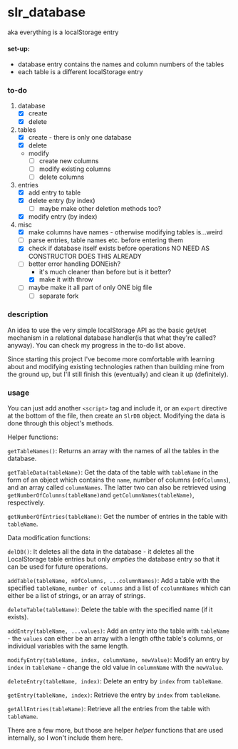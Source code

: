 # slr_database

aka everything is a localStorage entry

#### set-up:
   - database entry contains the names and column numbers of the tables
   - each table is a different localStorage entry

### to-do

1. database
   - [x] create
   - [x] delete
2. tables
   - [x] create - there is only one database
   - [x] delete
   - modify
      - [ ] create new columns
      - [ ] modify existing columns
      - [ ] delete columns
3. entries
   - [x] add entry to table
   - [x] delete entry (by index)
      - [ ] maybe make other deletion methods too?
   - [x] modify entry (by index)

4. misc
   - [x] make columns have names - otherwise modifying tables is...weird
   - [ ] parse entries, table names etc. before entering them
   - [x] check if database itself exists before operations NO NEED AS CONSTRUCTOR DOES THIS ALREADY
   - [ ] better error handling DONEish?
      - it's much cleaner than before but is it better?
      - [x] make it with throw

   - [ ] maybe make it all part of only ONE big file
      - [ ] separate fork

### description
An idea to use the very simple localStorage API as the basic get/set mechanism in a relational database handler(is that what they're called? anyway).
You can check my progress in the to-do list above.

Since starting this project I've become more comfortable with learning about and modifying existing technologies rathen than building mine from the ground up, but I'll still finish this (eventually) and clean it up (definitely).

### usage

You can just add another `<script>` tag and include it, or an `export` directive at the bottom of the file, then create an `SlrDB` object. Modifying the data is done through this object's methods.

Helper functions:

`getTableNames()`: Returns an array with the names of all the tables in the database.

`getTableData(tableName)`: Get the data of the table with `tableName` in the form of an object which contains the `name`, number of columns (`nOfColumns`), and an array called `columnNames`. The latter two can also be retrieved using `getNumberOfColumns(tableName)`and `getColumnNames(tableName)`, respectively.

`getNumberOfEntries(tableName)`: Get the number of entries in the table with `tableName`.

Data modification functions:

`delDB()`: It deletes all the data in the database - it deletes all the LocalStorage table entries but only *empties* the database entry so that it can be used for future operations.

`addTable(tableName, nOfColumns, ...columnNames)`: Add a table with the specified `tableName`, `number of columns` and a list of `ccolumnNames` which can either be a list of strings, or an array of strings.

`deleteTable(tableName)`: Delete the table with the specified name (if it exists).

`addEntry(tableName, ...values)`: Add an entry into the table with `tableName` - the `values` can either be an array with a length ofthe table's columns, or individual variables with the same length.

`modifyEntry(tableName, index, columnName, newValue)`: Modify an entry by `index` in `tableName` - change the old value in `columnName` with the `newValue`.

`deleteEntry(tableName, index)`: Delete an entry by `index` from `tableName`.

`getEntry(tableName, index)`: Retrieve the entry by `index` from `tableName`.

`getAllEntries(tableName)`: Retrieve all the entries from the table with `tableName`.


There are a few more, but those are helper *helper* functions that are used internally, so I won't include them here.
